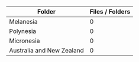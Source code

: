 | Folder                    |   Files / Folders |
|---------------------------|-------------------|
| Melanesia                 |                 0 |
| Polynesia                 |                 0 |
| Micronesia                |                 0 |
| Australia and New Zealand |                 0 |